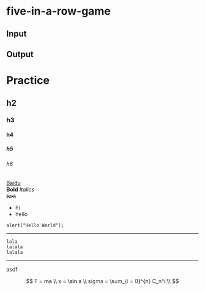 # five-in-a-row-game


## Input


## Output

# Practice
## h2
### h3
#### h4
##### h5
###### h6
[Baidu](http://www.baidu.com)  
**Bold**
*ltalics*  
~~text~~

* hi
* hello

`alert("Hello World");`

---

```
lala
lalala
lalala
```

---
asdf

$$
F = ma \\
x = \sin a \\
sigma = \sum_{i = 0}^{n} C_n^i \\
$$